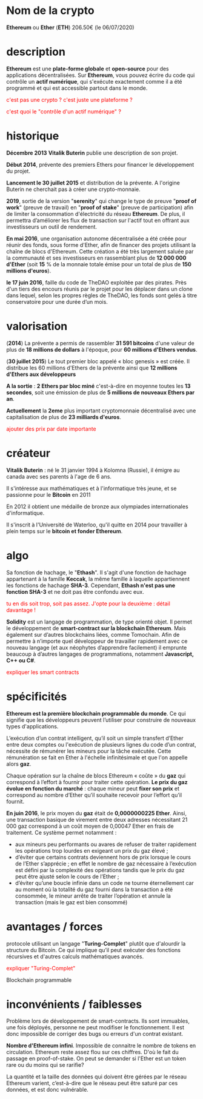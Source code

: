 # Nom de la crypto

**Ethereum** ou **Ether** (**ETH**) 206.50€ (le 06/07/2020)

# description

**Ethereum** est une **plate-forme globale** et **open-source** pour des applications décentralisées. Sur **Ethereum**, vous pouvez écrire du code qui contrôle un **actif numérique**, qui s'exécute exactement comme il a été programmé et qui est accessible partout dans le monde.

<p style="color: red">c'est pas une crypto ? c'est juste une plateforme ?</p>
<p style="color: red">c'est quoi le "contrôle d'un actif numérique" ?</p>

# historique

**Décembre 2013** **Vitalik Buterin** publie une description de son projet.

**Début 2014**, prévente des premiers Ethers pour financer le développement du projet. 

**Lancement le 30 juillet 2015** et distribution de la prévente. A l'origine Buterin ne cherchait pas à créer une crypto-monnaie.

**2019**, sortie de la version "**serenity**" qui change le type de preuve "**proof of work**" (preuve de travail) en "**proof of stake**" (preuve de participation) afin de limiter la consommation d'électricité du réseau **Ethereum**. De plus, il permettra d’améliorer les flux de transaction sur l'actif tout en offrant aux investisseurs un outil de rendement.

**En mai 2016**, une organisation autonome décentralisée a été créée pour réunir des fonds, sous forme d'Ether, afin de financer des projets utilisant la chaîne de blocs d'Ethereum. Cette création a été très largement saluée par la communauté et ses investisseurs en rassemblant plus de **12 000 000 d'Ether** (soit **15** % de la monnaie totale émise pour un total de plus de **150 millions d'euros**).

**le 17 juin 2016**, faille du code de TheDAO exploitée par des pirates. Près d'un tiers des encours réunis par le projet pour les déplacer dans un clone dans lequel, selon les propres règles de TheDAO, les fonds sont gelés à titre conservatoire pour une durée d’un mois.

#  valorisation

(**2014**) La prévente a permis de rassembler **31 591 bitcoins** d'une valeur de plus de **18 millions de dollars** à l'époque, pour **60 millions d'Ethers vendus**.

(**30 juillet 2015**) Le tout premier bloc appelé « bloc genesis » est créée. Il distribue les 60 millions d'Ethers de la prévente ainsi que **12 millions d'Ethers aux développeurs**

**A la sortie** : **2 Ethers par bloc miné** c'est-à-dire en moyenne toutes les **13 secondes**, soit une émission de plus de **5 millions de nouveaux Ethers par an**.

**Actuellement** la **2eme** plus important cryptomonnaie décentralisé avec une capitalisation de plus de **23 milliards d'euros**.

<p style="color: red">ajouter des prix par date importante</p>

# créateur

**Vitalik Buterin** : né le 31 janvier 1994 à Kolomna (Russie), il émigre au canada avec ses parents à l'age de 6 ans.

Il s'intéresse aux mathématiques et à l'informatique très jeune, et se passionne pour le **Bitcoin** en 2011

En 2012 il obtient une médaille de bronze aux olympiades internationales d'informatique.

Il s'inscrit à l'Université de Waterloo, qu'il quitte en 2014 pour travailler à plein temps sur le **bitcoin et fonder Ethereum**.

# algo

Sa fonction de hachage, le "**Ethash**". 
Il s'agit d'une fonction de hachage appartenant à la famille **Keccak**, la même famille à laquelle appartiennent les fonctions de hachage **SHA-3**. Cependant, **Ethash n'est pas une fonction SHA-3** et ne doit pas être confondu avec eux.

<p style="color: red">tu en dis soit trop, soit pas assez. J'opte pour la deuxième : détail davantage !</p>

**Solidity** est un langage de programmation, de type orienté objet. Il permet le développement de **smart-contract sur la blockchain Ethereum**. Mais également sur d’autres blockchains liées, comme Tomochain. Afin de permettre à n’importe quel développeur de travailler rapidement avec ce nouveau langage (et aux néophytes d’apprendre facilement) il emprunte beaucoup à d’autres langages de programmations, notamment **Javascript, C++ ou C#**.

<p style="color: red">expliquer les smart contracts</p>

# spécificités

**Ethereum est la première blockchain programmable du monde**. Ce qui signifie que les développeurs peuvent l’utiliser pour construire de nouveaux types d'applications.

L’exécution d’un contrat intelligent, qu’il soit un simple transfert d’Ether entre deux comptes ou l'exécution de plusieurs lignes du code d’un contrat, nécessite de rémunérer les mineurs pour la tâche exécutée. Cette rémunération se fait en Ether à l'échelle infinitésimale et que l'on appelle alors **gaz**. 

Chaque opération sur la chaîne de blocs Ethereum « coûte » du **gaz** qui correspond à l’effort à fournir pour traiter cette opération. **Le prix du gaz évolue en fonction du marché** : chaque mineur peut **fixer son prix** et correspond au nombre d’Ether qu’il souhaite recevoir pour l’effort qu’il fournit.

**En juin 2016**, le prix moyen du **gaz** était de **0,0000000225 Ether**. Ainsi, une transaction basique de virement entre deux adresses nécessitant 21 000 gaz correspond à un coût moyen de 0,00047 Ether en frais de traitement. Ce système permet notamment :
- aux mineurs peu performants ou avares de refuser de traiter rapidement les opérations trop lourdes en exigeant un prix du gaz élevé ;
- d’éviter que certains contrats deviennent hors de prix lorsque le cours de l’Ether s’apprécie ; en effet le nombre de gaz nécessaire à l’exécution est défini par la complexité des opérations tandis que le prix du gaz peut être ajusté selon le cours de l’Ether ;
- d’éviter qu’une boucle infinie dans un code ne tourne éternellement car au moment où la totalité du gaz fourni dans la transaction a été consommée, le mineur arrête de traiter l’opération et annule la transaction (mais le gaz est bien consommé)

# avantages / forces

protocole utilisant un langage "**Turing-Complet**" plutôt que d'alourdir la structure du Bitcoin. Ce qui implique qu’il peut exécuter des fonctions récursives et d'autres calculs mathématiques avancés. 

<p style="color: red">expliquer "Turing-Complet"</p>

Blockchain programmable

# inconvénients / faiblesses

Problème lors de développement de smart-contracts. Ils sont immuables, une fois déployés, personne ne peut modifiser le fonctionnement. Il est donc impossible de corriger des bugs ou erreurs d'un contrat existant.

**Nombre d'Ethereum infini**. Impossible de connaitre le nombre de tokens en circulation. Ethereum reste assez flou sur ces chiffres. D'où le fait du passage en proof-of-stake. On peut se demander si l'Ether est un token rare ou du moins qui se rarifie?

La quantité et la taille des données qui doivent être gérées par le réseau Ethereum varient, c’est-à-dire que le réseau peut être saturé par ces données, et est donc vulnérable.